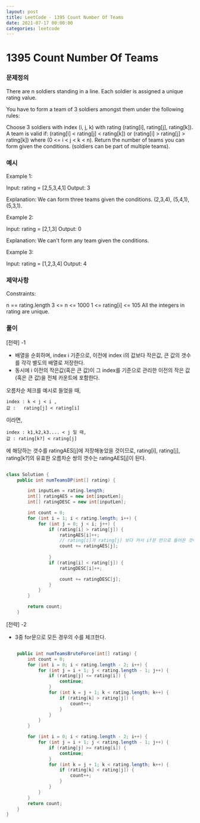 ```yaml
---
layout: post
title: LeetCode - 1395 Count Number Of Teams
date: 2021-07-17 00:00:00
categories: leetcode
---
```


# 1395 Count Number Of Teams

### 문제정의
There are n soldiers standing in a line. Each soldier is assigned a unique rating value.

You have to form a team of 3 soldiers amongst them under the following rules:

Choose 3 soldiers with index (i, j, k) with rating (rating[i], rating[j], rating[k]).
A team is valid if: (rating[i] < rating[j] < rating[k]) or (rating[i] > rating[j] > rating[k]) where (0 <= i < j < k < n).
Return the number of teams you can form given the conditions. (soldiers can be part of multiple teams).

### 예시
Example 1:

Input: rating = [2,5,3,4,1]
Output: 3

Explanation: We can form three teams given the conditions. (2,3,4), (5,4,1), (5,3,1). 

Example 2:

Input: rating = [2,1,3]
Output: 0

Explanation: We can't form any team given the conditions.

Example 3:

Input: rating = [1,2,3,4]
Output: 4
 
### 제약사항
Constraints:

n == rating.length
3 <= n <= 1000
1 <= rating[i] <= 105
All the integers in rating are unique.

### 풀이
[전략] -1
- 배열을 순회하며, index i 기준으로, 이전에 index i의 값보다 작은값, 큰 값의 갯수를 각각 별도의 배열로 저장한다.
- 동시에 i 이전의 작은값(혹은 큰 값)이 그 index를 기준으로 관리한 이전의 작은 값(혹은 큰 값)을 전체 카운트에 포함한다. 

오름차순 체크를 예시로 들었을 때,
```
index : k < j < i , 
값 :   rating[j] < rating[i]
```
이라면,

```
index : k1,k2,k3.... < j 일 때,
값 : rating[k?] < rating[j]
```
에 해당하는 갯수를 ratingAES[j]에 저장해놓았을 것이므로, rating[i], rating[j], rating[k?]의 유효한 오름차순 쌍의 갯수는 ratingAES[j]이 된다.


```java

class Solution {
    public int numTeamsDP(int[] rating) {

        int inputLen = rating.length;
        int[] ratingAES = new int[inputLen];
        int[] ratingDESC = new int[inputLen];

        int count = 0;
        for (int i = 1; i < rating.length; i++) {
            for (int j = 0; j < i; j++) {
                if (rating[i] > rating[j]) {
                    ratingAES[i]++;
                    // rating[i]가 rating[j] 보다 커서 if문 안으로 들어온 것이므로, j를 기준으로 j보다 작은 애들의 갯수 만큼 생성
                    count += ratingAES[j];
            
                }
                if (rating[i] < rating[j]) {
                    ratingDESC[i]++;

                    count += ratingDESC[j];
                }
            }
        }

        return count;
    }
```

[전략] -2
- 3중 for문으로 모든 경우의 수를 체크한다.

```java    

    public int numTeamsBruteForce(int[] rating) {
        int count = 0;
        for (int i = 0; i < rating.length - 2; i++) {
            for (int j = i + 1; j < rating.length - 1; j++) {
                if (rating[j] <= rating[i]) {
                    continue;
                }
                for (int k = j + 1; k < rating.length; k++) {
                    if (rating[k] > rating[j]) {
                        count++;
                    }
                }
            }
        }

        for (int i = 0; i < rating.length - 2; i++) {
            for (int j = i + 1; j < rating.length - 1; j++) {
                if (rating[j] >= rating[i]) {
                    continue;
                }
                for (int k = j + 1; k < rating.length; k++) {
                    if (rating[k] < rating[j]) {
                        count++;
                    }
                }
            }
        }
        return count;
    }
}
```

